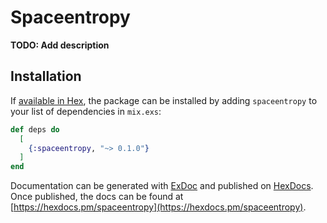 # Spaceentropy

**TODO: Add description**

## Installation

If [available in Hex](https://hex.pm/docs/publish), the package can be installed
by adding `spaceentropy` to your list of dependencies in `mix.exs`:

```elixir
def deps do
  [
    {:spaceentropy, "~> 0.1.0"}
  ]
end
```

Documentation can be generated with [ExDoc](https://github.com/elixir-lang/ex_doc)
and published on [HexDocs](https://hexdocs.pm). Once published, the docs can
be found at [https://hexdocs.pm/spaceentropy](https://hexdocs.pm/spaceentropy).

